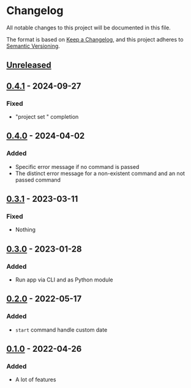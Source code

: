 # Changelog

All notable changes to this project will be documented in this file.

The format is based on [Keep a Changelog](https://keepachangelog.com/en/1.0.0/),
and this project adheres to [Semantic Versioning](https://semver.org/spec/v2.0.0.html).

## [Unreleased]

## [0.4.1] - 2024-09-27

### Fixed

- "project set <value>" completion

## [0.4.0] - 2024-04-02

### Added

- Specific error message if no command is passed
- The distinct error message for a non-existent command and an not passed command

## [0.3.1] - 2023-03-11

### Fixed

- Nothing

## [0.3.0] - 2023-01-28

### Added

- Run app via CLI and as Python module

## [0.2.0] - 2022-05-17

### Added

- `start` command handle custom date

## [0.1.0] - 2022-04-26

### Added

- A lot of features

[Unreleased]: https://github.com/vikian050194/forty/compare/v0.4.1...HEAD
[0.4.1]: https://github.com/vikian050194/forty/compare/v0.4.0...v0.4.1
[0.4.0]: https://github.com/vikian050194/forty/compare/v0.3.1...v0.4.0
[0.3.1]: https://github.com/vikian050194/forty/compare/v0.3.0...v0.3.1
[0.3.0]: https://github.com/vikian050194/forty/compare/v0.2.0...v0.3.0
[0.2.0]: https://github.com/vikian050194/forty/compare/v0.1.0...v0.2.0
[0.1.0]: https://github.com/vikian050194/forty/releases/tag/v0.1.0
